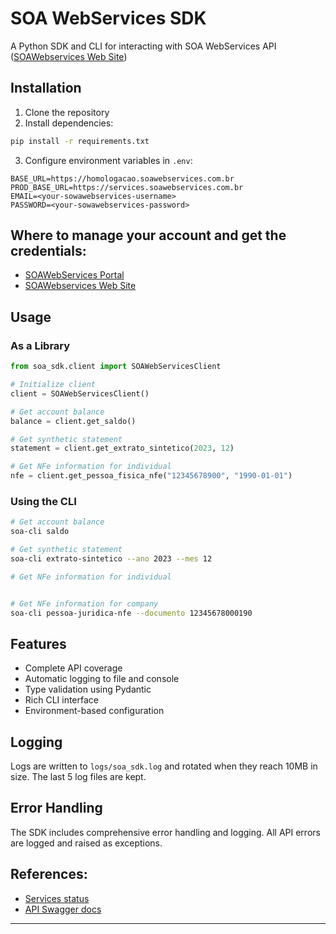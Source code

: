 # SOA WebServices SDK

A Python SDK and CLI for interacting with SOA WebServices API ([SOAWebservices Web Site](https://www.soawebservices.com.br/))

## Installation

1. Clone the repository
2. Install dependencies:

```bash
pip install -r requirements.txt
```

3. Configure environment variables in `.env`:

```
BASE_URL=https://homologacao.soawebservices.com.br
PROD_BASE_URL=https://services.soawebservices.com.br
EMAIL=<your-sowawebservices-username>
PASSWORD=<your-sowawebservices-password>
```

## Where to manage your account and get the credentials:

* [SOAWebServices Portal](https://portal.soawebservices.com.br/Identity/Login)
* [SOAWebservices Web Site](https://www.soawebservices.com.br/)

## Usage

### As a Library

```python
from soa_sdk.client import SOAWebServicesClient

# Initialize client
client = SOAWebServicesClient()

# Get account balance
balance = client.get_saldo()

# Get synthetic statement
statement = client.get_extrato_sintetico(2023, 12)

# Get NFe information for individual
nfe = client.get_pessoa_fisica_nfe("12345678900", "1990-01-01")
```

### Using the CLI

```bash
# Get account balance
soa-cli saldo

# Get synthetic statement
soa-cli extrato-sintetico --ano 2023 --mes 12

# Get NFe information for individual


# Get NFe information for company
soa-cli pessoa-juridica-nfe --documento 12345678000190
```

## Features

- Complete API coverage
- Automatic logging to file and console
- Type validation using Pydantic
- Rich CLI interface
- Environment-based configuration

## Logging

Logs are written to `logs/soa_sdk.log` and rotated when they reach 10MB in size. The last 5 log files are kept.

## Error Handling

The SDK includes comprehensive error handling and logging. All API errors are logged and raised as exceptions.

## References:

* [Services status](https://status.i-stream.com.br/status/servicos)
* [API Swagger docs](https://services.soawebservices.com.br/documentacao/index.html)

---
